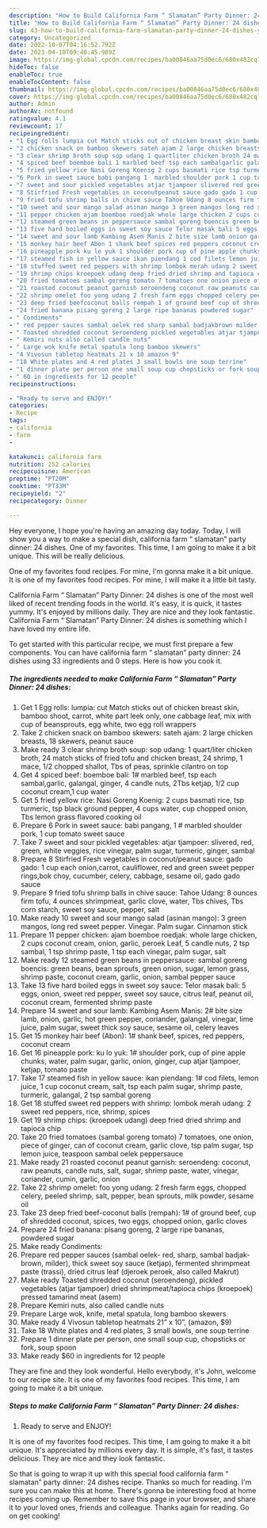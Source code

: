 ```yaml
---
description: "How to Build California Farm “ Slamatan” Party Dinner: 24 dishes yang Very Delicious"
title: "How to Build California Farm “ Slamatan” Party Dinner: 24 dishes yang Very Delicious"
slug: 43-how-to-build-california-farm-slamatan-party-dinner-24-dishes-yang-very-delicious
category: Uncategorized
date: 2022-10-07T04:16:52.792Z
date: 2023-04-10T09:40:45.989Z
image: https://img-global.cpcdn.com/recipes/ba00846aa75d0ec6/680x482cq70/california-farm-slamatan-party-dinner-24-dishes-recipe-main-photo.jpg
hideToc: false
enableToc: true
enableTocContent: false
thumbnail: https://img-global.cpcdn.com/recipes/ba00846aa75d0ec6/680x482cq70/california-farm-slamatan-party-dinner-24-dishes-recipe-main-photo.jpg
cover: https://img-global.cpcdn.com/recipes/ba00846aa75d0ec6/680x482cq70/california-farm-slamatan-party-dinner-24-dishes-recipe-main-photo.jpg
author: Admin
authorAv: notfound
ratingvalue: 4.1
reviewcount: 17
recipeingredient:
- "1 Egg rolls lumpia cut Match sticks out of chicken breast skin bamboo shoot carrot white part leek only one cabbage leaf mix with cup of beansprouts egg white two egg roll wrappers"
- "2 chicken snack on bamboo skewers sateh ajam 2 large chicken breasts 18 skewers peanut sauce"
- "3 clear shrimp broth soup sop udang 1 quartliter chicken broth 24 match sticks of fried tofu and chicken breast 24 shrimp 1 mace 12 chopped shallot Tbs of peas sprinkle cilantro on top"
- "4 spiced beef boemboe bali 1 marbled beef tsp each sambalgarlic galangal ginger 4 candle nuts 2Tbs ketjap 12 cup coconut cream1 cup water"
- "5 fried yellow rice Nasi Goreng Koenig 2 cups basmati rice tsp turmeric tsp black ground pepper 4 cups water cup chopped onion Tbs lemon grass flavored cooking oil"
- "6 Pork in sweet sauce babi pangang 1  marbled shoulder pork 1 cup tomato sweet sauce"
- "7 sweet and sour pickled vegetables atjar tjampoer slivered red green white veggies rice vinegar palm sugar turmeric ginger sambal"
- "8 Stirfried Fresh vegetables in coconutpeanut sauce gado gado 1 cup each onioncarrot cauliflower red and green sweet pepper ringsbok choy cucumber celery cabbage sesame oil gado gado sauce"
- "9 fried tofu shrimp balls in chive sauce Tahoe Udang 8 ounces firm tofu 4 ounces shrimpmeat garlic clove water Tbs chives Tbs corn starch sweet soy sauce pepper salt"
- "10 sweet and sour mango salad asinan mango 3 green mangos long red sweet pepper Vinegar Palm sugar Cinnamon stick"
- "11 pepper chicken ajam boemboe roedjak whole large chicken 2 cups coconut cream onion garlic peroek Leaf 5 candle nuts 2 tsp sambal 1 tsp shrimp paste 1 tsp each vinegar palm sugar salt"
- "12 steamed green beans in peppersauce sambal goreng boencis green beans bean sprouts green onion sugar lemon grass shrimp paste coconut cream garlic onion sambal pepper sauce"
- "13 five hard boiled eggs in sweet soy sauce Telor masak bali 5 eggs onion sweet red pepper sweet soy sauce citrus leaf peanut oil coconut cream fermented shrimp paste"
- "14 sweet and sour lamb Kambing Asem Manis 2 bite size lamb onion garlic hot green pepper coriander galangal vinegar lime juice palm sugar sweet thick soy sauce sesame oil celery leaves"
- "15 monkey hair beef Abon 1 shank beef spices red peppers coconut cream"
- "16 pineapple pork ku lo yuk 1 shoulder pork cup of pine apple chunks water palm sugar garlic onion ginger cup atjar tjampoer ketjap tomato paste"
- "17 steamed fish in yellow sauce ikan piendang 1 cod filets lemon juice 1 cup coconut cream salt tsp each palm sugar shrimp paste turmeric galangal 2 tsp sambal goreng"
- "18 stuffed sweet red peppers with shrimp lombok merah udang 2 sweet red peppers rice shrimp spices"
- "19 shrimp chips kroepoek udang deep fried dried shrimp and tapioca chip"
- "20 fried tomatoes sambal goreng tomato 7 tomatoes one onion piece of ginger can of coconut cream garlic clove tsp palm sugar tsp lemon juice teaspoon sambal oelek peppersauce"
- "21 roasted coconut peanut garnish seroendeng coconut raw peanuts candle nuts salt sugar shrimp paste water vinegar coriander cumin garlic onion"
- "22 shrimp omelet foo yong udang 2 fresh farm eggs chopped celery peeled shrimp salt pepper bean sprouts milk powder sesame oil"
- "23 deep fried beefcoconut balls rempah 1 of ground beef cup of shredded coconut spices two eggs chopped onion garlic cloves"
- "24 fried banana pisang goreng 2 large ripe bananas powdered sugar"
- " Condiments"
- " red pepper sauces sambal oelek red sharp sambal badjakbrown milder thick sweet soy sauce ketjap fermented shrimpmeat paste trassi dried citrus leaf djeroek peroek also called Makrut"
- " Toasted shredded coconut seroendeng pickled vegetables atjar tjampoer dried shrimpmeattapioca chips kroepoek pressed tamarind meat asem"
- " Kemiri nuts also called candle nuts"
- " Large wok knife metal spatula long bamboo skewers"
- "4 Vivosun tabletop heatmats 21 x 10 amazon 9"
- "18 White plates and 4 red plates 3 small bowls one soup terrine"
- "1 dinner plate per person one small soup cup chopsticks or fork soup spoon"
- " 60 in ingredients for 12 people"
recipeinstructions:

- "Ready to serve and ENJOY!"
categories:
- Recipe
tags:
- california
- farm
- 

katakunci: california farm  
nutrition: 252 calories
recipecuisine: American
preptime: "PT20M"
cooktime: "PT33M"
recipeyield: "2"
recipecategory: Dinner

---
```



Hey everyone, I hope you're having an amazing day today. Today, I will show you a way to make a special dish, california farm “ slamatan” party dinner: 24 dishes. One of my favorites. This time, I am going to make it a bit unique. This will be really delicious.

One of my favorites food recipes. For mine, I&#39;m gonna make it a bit unique. It is one of my favorites food recipes. For mine, I will make it a little bit tasty.

California Farm “ Slamatan” Party Dinner: 24 dishes is one of the most well liked of recent trending foods in the world. It's easy, it is quick, it tastes yummy. It's enjoyed by millions daily. They are nice and they look fantastic. California Farm “ Slamatan” Party Dinner: 24 dishes is something which I have loved my entire life.


To get started with this particular recipe, we must first prepare a few components. You can have california farm “ slamatan” party dinner: 24 dishes using 33 ingredients and 0 steps. Here is how you cook it.

<!--inarticleads1-->

##### The ingredients needed to make California Farm “ Slamatan” Party Dinner: 24 dishes:

1. Get 1 Egg rolls: lumpia: cut Match sticks out of chicken breast skin, bamboo shoot, carrot, white part leek only, one cabbage leaf, mix with cup of beansprouts, egg white, two egg roll wrappers
1. Take 2 chicken snack on bamboo skewers: sateh ajam: 2 large chicken breasts, 18 skewers, peanut sauce
1. Make ready 3 clear shrimp broth soup: sop udang: 1 quart/liter chicken broth, 24 match sticks of fried tofu and chicken breast, 24 shrimp, 1 mace, 1/2 chopped shallot, Tbs of peas, sprinkle cilantro on top
1. Get 4 spiced beef: boemboe bali: 1# marbled beef, tsp each sambal,garlic, galangal, ginger, 4 candle nuts, 2Tbs ketjap, 1/2 cup coconut cream,1 cup water
1. Get 5 fried yellow rice: Nasi Goreng Koenig: 2 cups basmati rice, tsp turmeric, tsp black ground pepper, 4 cups water, cup chopped onion, Tbs lemon grass flavored cooking oil
1. Prepare 6 Pork in sweet sauce: babi pangang, 1 # marbled shoulder pork, 1 cup tomato sweet sauce
1. Take 7 sweet and sour pickled vegetables: atjar tjampoer: slivered, red, green, white veggies, rice vinegar, palm sugar, turmeric, ginger, sambal
1. Prepare 8 Stirfried Fresh vegetables in coconut/peanut sauce: gado gado: 1 cup each onion,carrot, cauliflower, red and green sweet pepper rings,bok choy, cucumber, celery, cabbage, sesame oil, gado gado sauce
1. Prepare 9 fried tofu shrimp balls in chive sauce: Tahoe Udang: 8 ounces firm tofu, 4 ounces shrimpmeat, garlic clove, water, Tbs chives, Tbs corn starch, sweet soy sauce, pepper, salt
1. Make ready 10 sweet and sour mango salad (asinan mango): 3 green mangos, long red sweet pepper. Vinegar. Palm sugar. Cinnamon stick
1. Prepare 11 pepper chicken: ajam boemboe roedjak: whole large chicken, 2 cups coconut cream, onion, garlic, peroek Leaf, 5 candle nuts, 2 tsp sambal, 1 tsp shrimp paste, 1 tsp each vinegar, palm sugar, salt
1. Make ready 12 steamed green beans in peppersauce: sambal goreng boencis: green beans, bean sprouts, green onion, sugar, lemon grass, shrimp paste, coconut cream, garlic, onion, sambal pepper sauce
1. Take 13 five hard boiled eggs in sweet soy sauce: Telor masak bali: 5 eggs, onion, sweet red pepper, sweet soy sauce, citrus leaf, peanut oil, coconut cream, fermented shrimp paste
1. Prepare 14 sweet and sour lamb: Kambing Asem Manis: 2# bite size lamb, onion, garlic, hot green pepper, coriander, galangal, vinegar, lime juice, palm sugar, sweet thick soy sauce, sesame oil, celery leaves
1. Get 15 monkey hair beef (Abon): 1# shank beef, spices, red peppers, coconut cream
1. Get 16 pineapple pork: ku lo yuk: 1# shoulder pork, cup of pine apple chunks, water, palm sugar, garlic, onion, ginger, cup atjar tjampoer, ketjap, tomato paste
1. Take 17 steamed fish in yellow sauce: ikan piendang: 1# cod filets, lemon juice, 1 cup coconut cream, salt, tsp each palm sugar, shrimp paste, turmeric, galangal, 2 tsp sambal goreng
1. Get 18 stuffed sweet red peppers with shrimp: lombok merah udang: 2 sweet red peppers, rice, shrimp, spices
1. Get 19 shrimp chips: (kroepoek udang) deep fried dried shrimp and tapioca chip
1. Take 20 fried tomatoes (sambal goreng tomato) 7 tomatoes, one onion, piece of ginger, can of coconut cream, garlic clove, tsp palm sugar, tsp lemon juice, teaspoon sambal oelek peppersauce
1. Make ready 21 roasted coconut peanut garnish: seroendeng: coconut, raw peanuts, candle nuts, salt, sugar, shrimp paste, water, vinegar, coriander, cumin, garlic, onion
1. Take 22 shrimp omelet: foo yong udang: 2 fresh farm eggs, chopped celery, peeled shrimp, salt, pepper, bean sprouts, milk powder, sesame oil
1. Take 23 deep fried beef-coconut balls (rempah): 1# of ground beef, cup of shredded coconut, spices, two eggs, chopped onion, garlic cloves
1. Prepare 24 fried banana: pisang goreng, 2 large ripe bananas, powdered sugar
1. Make ready  Condiments:
1. Prepare  red pepper sauces (sambal oelek- red, sharp, sambal badjak-brown, milder), thick sweet soy sauce (ketjap), fermented shrimpmeat paste (trassi), dried citrus leaf (djeroek peroek, also called Makrut)
1. Make ready  Toasted shredded coconut (seroendeng), pickled vegetables (atjar tjampoer) dried shrimpmeat/tapioca chips (kroepoek) pressed tamarind meat (asem)
1. Prepare  Kemiri nuts, also called candle nuts
1. Prepare  Large wok, knife, metal spatula, long bamboo skewers
1. Make ready 4 Vivosun tabletop heatmats 21” x 10”, (amazon, $9)
1. Take 18 White plates and 4 red plates, 3 small bowls, one soup terrine
1. Prepare 1 dinner plate per person, one small soup cup, chopsticks or fork, soup spoon
1. Make ready  $60 in ingredients for 12 people


They are fine and they look wonderful. Hello everybody, it&#39;s John, welcome to our recipe site. It is one of my favorites food recipes. This time, I am going to make it a bit unique. 

<!--inarticleads2-->

##### Steps to make California Farm “ Slamatan” Party Dinner: 24 dishes:


1. Ready to serve and ENJOY!

It is one of my favorites food recipes. This time, I am going to make it a bit unique. It&#39;s appreciated by millions every day. It is simple, it&#39;s fast, it tastes delicious. They are nice and they look fantastic. 

So that is going to wrap it up with this special food california farm “ slamatan” party dinner: 24 dishes recipe. Thanks so much for reading. I'm sure you can make this at home. There's gonna be interesting food at home recipes coming up. Remember to save this page in your browser, and share it to your loved ones, friends and colleague. Thanks again for reading. Go on get cooking!
